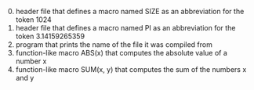 0. header file that defines a macro named SIZE as an abbreviation for the token 1024
1. header file that defines a macro named PI as an abbreviation for the token 3.14159265359
2. program that prints the name of the file it was compiled from
3. function-like macro ABS(x) that computes the absolute value of a number x
4. function-like macro SUM(x, y) that computes the sum of the numbers x and y
